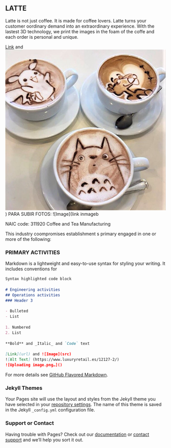 ## LATTE 
Latte is not just coffee. It is made for coffee lovers. Latte turns your customer oordinary demand into an extraordinary experience. With the lastest 3D technology, we print the images in the foam of the coffe and each order is personal and unique. 

[Link](url) and ![Image](latte.jpg))
PARA SUBIR FOTOS:    ![Image](link inmageb

NAIC code: 311920 Coffee and Tea Manufacturing 

This industry coompromises establishment s primary engaged in one or more of the following: 



### PRIMARY ACTIVITIES 

Markdown is a lightweight and easy-to-use syntax for styling your writing. It includes conventions for

```markdown
Syntax highlighted code block

# Engineering activities 
## Operations activities 
### Header 3

- Bulleted
- List

1. Numbered
2. List

**Bold** and _Italic_ and `Code` text

[Link](url) and ![Image](src)
![Alt Text] (https://www.luxuryretail.es/12127-2/)
![Uploading image.png…]()

```

For more details see [GitHub Flavored Markdown](https://guides.github.com/features/mastering-markdown/).

### Jekyll Themes

Your Pages site will use the layout and styles from the Jekyll theme you have selected in your [repository settings](https://github.com/Ainhoa-Urtasun-UPNA/hohr-project-group-assignment-latte/settings/pages). The name of this theme is saved in the Jekyll `_config.yml` configuration file.

### Support or Contact

Having trouble with Pages? Check out our [documentation](https://docs.github.com/categories/github-pages-basics/) or [contact support](https://support.github.com/contact) and we’ll help you sort it out.
